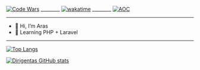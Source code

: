 [![Code Wars](https://www.codewars.com/users/Dirigentas/badges/micro)](https://www.codewars.com/users/Dirigentas) ________
[![wakatime](https://wakatime.com/badge/user/a25e389f-af77-4ed9-9a30-47e1fe03e0d2.svg)](https://wakatime.com/@a25e389f-af77-4ed9-9a30-47e1fe03e0d2) ________
[![AOC](https://img.shields.io/badge/Advent%20of%20Code%20%20⭐-17-yellow)](https://adventofcode.com/)
<!---[![LeetCode user Dirigentas](https://img.shields.io/badge/dynamic/json?style=flat-square&labelColor=black&color=%23ffa116&label=Solved&query=solved&url=https%3A%2F%2Fbadge.xyli.tech/%2Fapi%2Fusers%2FDirigentas&logo=leetcode&logoColor=yellow)](https://leetcode.com/Dirigentas/)--->

---

- 👋 Hi, I’m Aras
- 🌱 Learning PHP + Laravel
---

[![Top Langs](https://github-readme-stats.vercel.app/api/top-langs/?username=Dirigentas&layout=compact)](https://github.com/Dirigentas/github-readme-stats)

[![Dirigentas GitHub stats](https://github-readme-stats.vercel.app/api?username=Dirigentas)](https://github.com/Dirigentas/github-readme-stats)

<!---
Dirigentas/Dirigentas is a ✨ special ✨ repository because its `README.md` (this file) appears on your GitHub profile.
You can click the Preview link to take a look at your changes.

- 👀 I’m interested in ...
- 💞️ I’m looking to collaborate on ...
- 📫 How to reach me ...

[![Top Langs](https://github-readme-stats.vercel.app/api/top-langs/?username=Dirigentas)](https://github.com/Dirigentas/github-readme-stats)
--->
